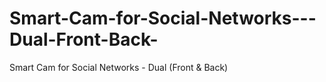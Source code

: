 # Smart-Cam-for-Social-Networks---Dual-Front-Back-
Smart Cam for Social Networks - Dual (Front &amp; Back)
